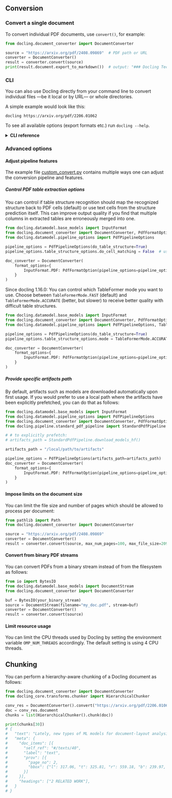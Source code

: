 ## Conversion

### Convert a single document

To convert individual PDF documents, use `convert()`, for example:

```python
from docling.document_converter import DocumentConverter

source = "https://arxiv.org/pdf/2408.09869"  # PDF path or URL
converter = DocumentConverter()
result = converter.convert(source)
print(result.document.export_to_markdown())  # output: "### Docling Technical Report[...]"
```

### CLI

You can also use Docling directly from your command line to convert individual files —be it local or by URL— or whole directories.

A simple example would look like this:
```console
docling https://arxiv.org/pdf/2206.01062
```

To see all available options (export formats etc.) run `docling --help`.

<details>
  <summary><b>CLI reference</b></summary>

Here are the available options as of this writing (for an up-to-date listing, run `docling --help`):

```console
$ docling --help

 Usage: docling [OPTIONS] source                                                                                             
                                                                                                                             
╭─ Arguments ───────────────────────────────────────────────────────────────────────────────────────────────────────────────╮
│ *    input_sources      source  PDF files to convert. Can be local file / directory paths or URL. [default: None]         │
│                                 [required]                                                                                │
╰───────────────────────────────────────────────────────────────────────────────────────────────────────────────────────────╯
╭─ Options ─────────────────────────────────────────────────────────────────────────────────────────────────────────────────╮
│ --from                                     [docx|pptx|html|image|pdf|asciidoc|md]  Specify input formats to convert from. │
│                                                                                    Defaults to all formats.               │
│                                                                                    [default: None]                        │
│ --to                                       [md|json|text|doctags]                  Specify output formats. Defaults to    │
│                                                                                    Markdown.                              │
│                                                                                    [default: None]                        │
│ --ocr               --no-ocr                                                       If enabled, the bitmap content will be │
│                                                                                    processed using OCR.                   │
│                                                                                    [default: ocr]                         │
│ --ocr-engine                               [easyocr|tesseract_cli|tesseract]       The OCR engine to use.                 │
│                                                                                    [default: easyocr]                     │
│ --pdf-backend                              [pypdfium2|dlparse_v1|dlparse_v2]       The PDF backend to use.                │
│                                                                                    [default: dlparse_v1]                  │
│ --table-mode                               [fast|accurate]                         The mode to use in the table structure │
│                                                                                    model.                                 │
│                                                                                    [default: fast]                        │
│ --artifacts-path                           PATH                                    If provided, the location of the model │
│                                                                                    artifacts.                             │
│                                                                                    [default: None]                        │
│ --abort-on-error    --no-abort-on-error                                            If enabled, the bitmap content will be │
│                                                                                    processed using OCR.                   │
│                                                                                    [default: no-abort-on-error]           │
│ --output                                   PATH                                    Output directory where results are     │
│                                                                                    saved.                                 │
│                                                                                    [default: .]                           │
│ --version                                                                          Show version information.              │
│ --help                                                                             Show this message and exit.            │
╰───────────────────────────────────────────────────────────────────────────────────────────────────────────────────────────╯

```
</details>



### Advanced options

#### Adjust pipeline features

The example file [custom_convert.py](./examples/custom_convert.py) contains multiple ways
one can adjust the conversion pipeline and features.


##### Control PDF table extraction options

You can control if table structure recognition should map the recognized structure back to PDF cells (default) or use text cells from the structure prediction itself.
This can improve output quality if you find that multiple columns in extracted tables are erroneously merged into one.


```python
from docling.datamodel.base_models import InputFormat
from docling.document_converter import DocumentConverter, PdfFormatOption
from docling.datamodel.pipeline_options import PdfPipelineOptions

pipeline_options = PdfPipelineOptions(do_table_structure=True)
pipeline_options.table_structure_options.do_cell_matching = False  # uses text cells predicted from table structure model

doc_converter = DocumentConverter(
    format_options={
        InputFormat.PDF: PdfFormatOption(pipeline_options=pipeline_options)
    }
)
```

Since docling 1.16.0: You can control which TableFormer mode you want to use. Choose between `TableFormerMode.FAST` (default) and `TableFormerMode.ACCURATE` (better, but slower) to receive better quality with difficult table structures.

```python
from docling.datamodel.base_models import InputFormat
from docling.document_converter import DocumentConverter, PdfFormatOption
from docling.datamodel.pipeline_options import PdfPipelineOptions, TableFormerMode

pipeline_options = PdfPipelineOptions(do_table_structure=True)
pipeline_options.table_structure_options.mode = TableFormerMode.ACCURATE  # use more accurate TableFormer model

doc_converter = DocumentConverter(
    format_options={
        InputFormat.PDF: PdfFormatOption(pipeline_options=pipeline_options)
    }
)
```

##### Provide specific artifacts path

By default, artifacts such as models are downloaded automatically upon first usage. If you would prefer to use a local path where the artifacts have been explicitly prefetched, you can do that as follows:

```python
from docling.datamodel.base_models import InputFormat
from docling.datamodel.pipeline_options import PdfPipelineOptions
from docling.document_converter import DocumentConverter, PdfFormatOption
from docling.pipeline.standard_pdf_pipeline import StandardPdfPipeline

# # to explicitly prefetch:
# artifacts_path = StandardPdfPipeline.download_models_hf()

artifacts_path = "/local/path/to/artifacts"

pipeline_options = PdfPipelineOptions(artifacts_path=artifacts_path)
doc_converter = DocumentConverter(
    format_options={
        InputFormat.PDF: PdfFormatOption(pipeline_options=pipeline_options)
    }
)
```

#### Impose limits on the document size

You can limit the file size and number of pages which should be allowed to process per document:

```python
from pathlib import Path
from docling.document_converter import DocumentConverter

source = "https://arxiv.org/pdf/2408.09869"
converter = DocumentConverter()
result = converter.convert(source, max_num_pages=100, max_file_size=20971520)
```

#### Convert from binary PDF streams

You can convert PDFs from a binary stream instead of from the filesystem as follows:

```python
from io import BytesIO
from docling.datamodel.base_models import DocumentStream
from docling.document_converter import DocumentConverter

buf = BytesIO(your_binary_stream)
source = DocumentStream(filename="my_doc.pdf", stream=buf)
converter = DocumentConverter()
result = converter.convert(source)
```

#### Limit resource usage

You can limit the CPU threads used by Docling by setting the environment variable `OMP_NUM_THREADS` accordingly. The default setting is using 4 CPU threads.


## Chunking

You can perform a hierarchy-aware chunking of a Docling document as follows:

```python
from docling.document_converter import DocumentConverter
from docling_core.transforms.chunker import HierarchicalChunker

conv_res = DocumentConverter().convert("https://arxiv.org/pdf/2206.01062")
doc = conv_res.document
chunks = list(HierarchicalChunker().chunk(doc))

print(chunks[30])
# {
#   "text": "Lately, new types of ML models for document-layout analysis have emerged [...]",
#   "meta": {
#     "doc_items": [{
#       "self_ref": "#/texts/40",
#       "label": "text",
#       "prov": [{
#         "page_no": 2,
#         "bbox": {"l": 317.06, "t": 325.81, "r": 559.18, "b": 239.97, ...},
#       }]
#     }],
#     "headings": ["2 RELATED WORK"],
#   }
# }
```

